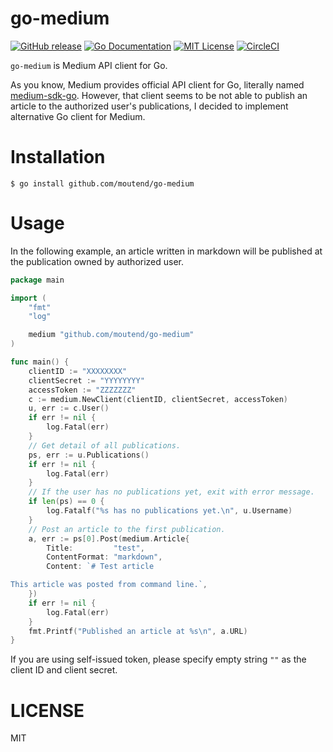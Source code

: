 # go-medium

[![GitHub release](https://img.shields.io/github/release/moutend/go-medium.svg?style=flat-square)][release]
[![Go Documentation](https://img.shields.io/badge/go-documentation-blue.svg?style=flat-square)][godocs]
[![MIT License](https://img.shields.io/badge/license-MIT-blue.svg?style=flat-square)][license]
[![CircleCI](https://circleci.com/gh/moutend/go-medium.svg?style=svg&circle-token=2227e983ccd1eafc5f05f66ade52b7030ff0b18c)](https://circleci.com/gh/moutend/go-medium)

[release]: https://github.com/moutend/go-medium/releases
[godocs]: https://godoc.org/github.com/moutendgo-medium/
[license]: https://github.com/moutend/go-medium/blob/master/LICENSE
[status]: https://circleci.com/gh/moutend/go-medium

`go-medium` is Medium API client for Go.

As you know, Medium provides official API client for Go, literally named [medium-sdk-go](https://github.com/Medium/medium-sdk-go).
However, that client seems to be not able to publish an article to the authorized user's publications, I decided to implement alternative Go client for Medium.

# Installation

```shell
$ go install github.com/moutend/go-medium
```

# Usage

In the following example, an article written in markdown will be published at the publication owned by authorized user.

```go
package main

import (
	"fmt"
	"log"

	medium "github.com/moutend/go-medium"
)

func main() {
	clientID := "XXXXXXXX"
	clientSecret := "YYYYYYYY"
	accessToken := "ZZZZZZZ"
	c := medium.NewClient(clientID, clientSecret, accessToken)
	u, err := c.User()
	if err != nil {
		log.Fatal(err)
	}
	// Get detail of all publications.
	ps, err := u.Publications()
	if err != nil {
		log.Fatal(err)
	}
	// If the user has no publications yet, exit with error message.
	if len(ps) == 0 {
		log.Fatalf("%s has no publications yet.\n", u.Username)
	}
	// Post an article to the first publication.
	a, err := ps[0].Post(medium.Article{
		Title:         "test",
		ContentFormat: "markdown",
		Content: `# Test article

This article was posted from command line.`,
	})
	if err != nil {
		log.Fatal(err)
	}
	fmt.Printf("Published an article at %s\n", a.URL)
}
```

If you are using self-issued token, please specify empty string `""` as the client ID and client secret.

# LICENSE

MIT
